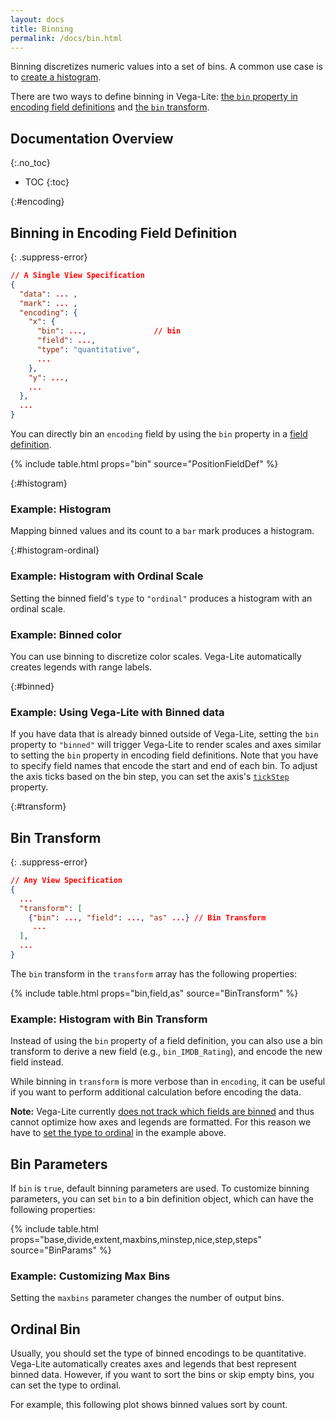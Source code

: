 ```yaml
---
layout: docs
title: Binning
permalink: /docs/bin.html
---
```


Binning discretizes numeric values into a set of bins. A common use case is to [create a histogram](#example).

There are two ways to define binning in Vega-Lite: [the `bin` property in encoding field definitions](#encoding) and [the `bin` transform](#transform).

## Documentation Overview
{:.no_toc}

- TOC
{:toc}


{:#encoding}
## Binning in Encoding Field Definition


{: .suppress-error}
```json
// A Single View Specification
{
  "data": ... ,
  "mark": ... ,
  "encoding": {
    "x": {
      "bin": ...,               // bin
      "field": ...,
      "type": "quantitative",
      ...
    },
    "y": ...,
    ...
  },
  ...
}
```

You can directly bin an `encoding` field by using the `bin` property in a [field definition](encoding.html#field).

{% include table.html props="bin" source="PositionFieldDef" %}

{:#histogram}
### Example: Histogram

Mapping binned values and its count to a `bar` mark produces a histogram.

<div class="vl-example" data-name="histogram"></div>


{:#histogram-ordinal}
### Example: Histogram with Ordinal Scale

Setting the binned field's `type` to `"ordinal"` produces a histogram with an ordinal scale.

<div class="vl-example" data-name="histogram_ordinal"></div>

### Example: Binned color

You can use binning to discretize color scales. Vega-Lite automatically creates legends with range labels.

<div class="vl-example" data-name="point_binned_color"></div>

{:#binned}
### Example: Using Vega-Lite with Binned data

If you have data that is already binned outside of Vega-Lite, setting the `bin` property to `"binned"` will trigger Vega-Lite to render scales and axes similar to setting the `bin` property in encoding field definitions.
Note that you have to specify field names that encode the start and end of each bin. To adjust the axis ticks based on the bin step, you can set the axis's [`tickStep`](https://vega.github.io/vega-lite/docs/axis.html#ticks) property.

<div class="vl-example" data-name="bar_binned_data"></div>


{:#transform}
## Bin Transform

{: .suppress-error}
```json
// Any View Specification
{
  ...
  "transform": [
    {"bin": ..., "field": ..., "as" ...} // Bin Transform
     ...
  ],
  ...
}
```

The `bin` transform in the `transform` array has the following properties:

{% include table.html props="bin,field,as" source="BinTransform" %}

### Example: Histogram with Bin Transform

Instead of using the `bin` property of a field definition, you can also use a bin transform
to derive a new field (e.g., `bin_IMDB_Rating`), and encode the new field instead.

<div class="vl-example" data-name="histogram_bin_transform"></div>

While binning in `transform` is more verbose than in `encoding`, it can be useful if you want to perform additional
calculation before encoding the data.

__Note:__  Vega-Lite currently [does not track which fields are binned](https://github.com/vega/vega-lite/issues/2862) and thus cannot optimize how axes and legends are formatted. For this reason we have to [set the type to ordinal](#ordinal-bin) in the example above.

## Bin Parameters

If `bin` is `true`, default binning parameters are used. To customize binning parameters, you can set `bin` to a bin definition object, which can have the following properties:

{% include table.html props="base,divide,extent,maxbins,minstep,nice,step,steps" source="BinParams" %}

### Example: Customizing Max Bins

Setting the `maxbins` parameter changes the number of output bins.

<div class="vl-example" data-name="histogram_bin_change"></div>

## Ordinal Bin

Usually, you should set the type of binned encodings to be quantitative. Vega-Lite automatically creates axes and legends that best represent binned data. However, if you want to sort the bins or skip empty bins, you can set the type to ordinal.

For example, this following plot shows binned values sort by count.

<div class="vl-example" data-name="histogram_ordinal_sort"></div>
